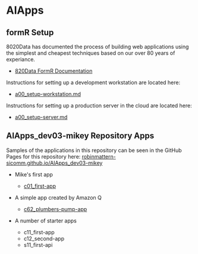 # AIApps

## formR Setup   

8020Data has documented the process of building web applications using the simplest 
and cheapest techniques based on our over 80 years of experiance. 
  - [820Data FormR Documentation](https://8020data.github.io/FRDocs_prod-master/#/)

Instructions for setting up a development workstation are located here:
   - [a00_setup-workstation.md](a00_setup-instructions/a00_setup-workstation.md)

Instructions for setting up a production server in the cloud are located here:
   - [a00_setup-server.md](https://8020data.github.io/FRDocs_prod-master/#/Setup/fr0301_Setup-Vultr-Ubuntu)


## AIApps_dev03-mikey Repository Apps   

Samples of the applications in this repository can be seen in the GitHub Pages
for this repository here: [robinmattern-sicomm.github.io/AIApps_dev03-mikey](https://robinmattern-sicomm.github.io/AIApps_dev03-mikey/#) 

 - Mike's first app   
   - [c01_first-app](./client/c01_first-app/)   

 - A simple app created by Amazon Q    
   - [c62_plumbers-pump-app](./client6/c62_Plumbers-pump-app/)   
 
 - A number of starter apps
   - c11_first-app
   - c12_second-app
   - s11_first-api

                              

 